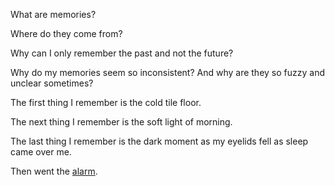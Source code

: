 What are memories?

Where do they come from?

Why can I only remember the past and not the future?

Why do my memories seem so inconsistent?
And why are they so fuzzy and unclear sometimes?

The first thing I remember is the cold tile floor. 

The next thing I remember is the soft light of morning.

The last thing I remember is the dark moment as my eyelids fell as sleep came over me. 

Then went the [alarm](ground-hog/wakeup.md).
